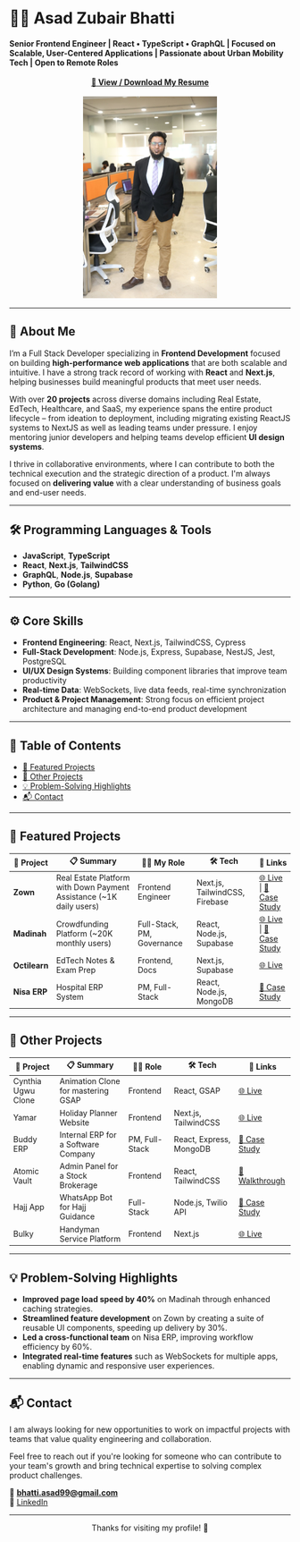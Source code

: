 # 👨‍💻 Asad Zubair Bhatti
#### Senior Frontend Engineer | React • TypeScript • GraphQL | Focused on Scalable, User-Centered Applications | Passionate about Urban Mobility Tech | Open to Remote Roles

<div align="center">
  <a href="https://drive.google.com/file/d/1kSWvGr9JlFyoSrxfZFi-xDDPK0zmQB6Q/view?usp=sharing"><strong>📄 View / Download My Resume</strong></a>
</div>

<br>

<div align="center">
  <img src="me-with-office-bg.jpeg" alt="Asad Zubair Bhatti" width="240">
</div>

---

## 👋 About Me

I’m a Full Stack Developer specializing in **Frontend Development** focused on building **high-performance web applications** that are both scalable and intuitive. I have a strong track record of working with **React** and **Next.js**, helping businesses build meaningful products that meet user needs.

With over **20 projects** across diverse domains including Real Estate, EdTech, Healthcare, and SaaS, my experience spans the entire product lifecycle – from ideation to deployment, including migrating existing ReactJS systems to NextJS as well as leading teams under pressure. I enjoy mentoring junior developers and helping teams develop efficient **UI design systems**.

I thrive in collaborative environments, where I can contribute to both the technical execution and the strategic direction of a product. I'm always focused on **delivering value** with a clear understanding of business goals and end-user needs.

---

## 🛠 Programming Languages & Tools

- **JavaScript**, **TypeScript**
- **React**, **Next.js**, **TailwindCSS**
- **GraphQL**, **Node.js**, **Supabase**
- **Python**, **Go (Golang)**

---

## ⚙️ Core Skills

- **Frontend Engineering**: React, Next.js, TailwindCSS, Cypress
- **Full-Stack Development**: Node.js, Express, Supabase, NestJS, Jest, PostgreSQL
- **UI/UX Design Systems**: Building component libraries that improve team productivity
- **Real-time Data**: WebSockets, live data feeds, real-time synchronization
- **Product & Project Management**: Strong focus on efficient project architecture and managing end-to-end product development

---

## 📑 Table of Contents

- [🚀 Featured Projects](#featured-projects)
- [🔧 Other Projects](#other-projects)
- [💡 Problem-Solving Highlights](#problem-solving-highlights)
- [📬 Contact](#contact)

---

## 🚀 Featured Projects

| 🧠 Project | 📋 Summary | 👨‍💻 My Role | 🛠 Tech | 🔗 Links |
|-----------|------------|------------|----------|-----------|
| **Zown** | Real Estate Platform with Down Payment Assistance (~1K daily users) | Frontend Engineer | Next.js, TailwindCSS, Firebase | [🌐 Live](https://zown.ca/) \| [📄 Case Study](docs/zown.md) |
| **Madinah** | Crowdfunding Platform (~20K monthly users) | Full-Stack, PM, Governance | React, Node.js, Supabase | [🌐 Live](https://madinah.com/) \| [📄 Case Study](docs/madinah.md) |
| **Octilearn** | EdTech Notes & Exam Prep | Frontend, Docs | Next.js, Supabase | [🌐 Live](https://octilearn.com/) |
| **Nisa ERP** | Hospital ERP System | PM, Full-Stack | React, Node.js, MongoDB | [📄 Case Study](docs/nisa-erp.md) |

---

## 🔧 Other Projects

| 🧠 Project | 📋 Summary | 👨‍💻 Role | 🛠 Tech | 🔗 Links |
|-----------|------------|--------|----------|-----------|
| Cynthia Ugwu Clone | Animation Clone for mastering GSAP | Frontend | React, GSAP | [🌐 Live](https://cynthiagwu-clone-2.vercel.app/) |
| Yamar | Holiday Planner Website | Frontend | Next.js, TailwindCSS | [🌐 Live](https://yamar.vercel.app/) |
| Buddy ERP | Internal ERP for a Software Company | PM, Full-Stack | React, Express, MongoDB | [📄 Case Study](docs/buddy.md) |
| Atomic Vault | Admin Panel for a Stock Brokerage | Frontend | React, TailwindCSS | [🎥 Walkthrough](https://www.loom.com/share/053e8a6b2f0c48b3927d62ea57230963) |
| Hajj App | WhatsApp Bot for Hajj Guidance | Full-Stack | Node.js, Twilio API | [📄 Case Study](docs/hajj.md) |
| Bulky | Handyman Service Platform | Frontend | Next.js | [🌐 Live](https://bulky-peach.vercel.app/) |

---

## 💡 Problem-Solving Highlights

- **Improved page load speed by 40%** on Madinah through enhanced caching strategies.
- **Streamlined feature development** on Zown by creating a suite of reusable UI components, speeding up delivery by 30%.
- **Led a cross-functional team** on Nisa ERP, improving workflow efficiency by 60%.
- **Integrated real-time features** such as WebSockets for multiple apps, enabling dynamic and responsive user experiences.

---

## 📬 Contact

I am always looking for new opportunities to work on impactful projects with teams that value quality engineering and collaboration.

Feel free to reach out if you're looking for someone who can contribute to your team's growth and bring technical expertise to solving complex product challenges.

📧 **bhatti.asad99@gmail.com**  
🔗 [LinkedIn](https://linkedin.com/in/bhattiasad99)

---

<center>Thanks for visiting my profile! 🙏</center>
